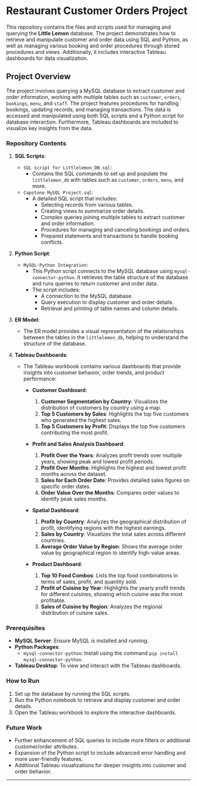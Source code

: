 # Restaurant Customer Orders Project

This repository contains the files and scripts used for managing and querying the **Little Lemon** database. The project demonstrates how to retrieve and manipulate customer and order data using SQL and Python, as well as managing various booking and order procedures through stored procedures and views. Additionally, it includes interactive Tableau dashboards for data visualization.

## Project Overview

The project involves querying a MySQL database to extract customer and order information, working with multiple tables such as `customer`, `orders`, `bookings`, `menu`, and `staff`. The project features procedures for handling bookings, updating records, and managing transactions. The data is accessed and manipulated using both SQL scripts and a Python script for database interaction. Furthermore, Tableau dashboards are included to visualize key insights from the data.

### Repository Contents

1. **SQL Scripts**:
    - `SQL script for Littlelemon_DB.sql`:
      - Contains the SQL commands to set up and populate the `littlelemon_db` with tables such as `customer`, `orders`, `menu`, and more.
    - `Capstone MySQL Project.sql`:
      - A detailed SQL script that includes:
        - Selecting records from various tables.
        - Creating views to summarize order details.
        - Complex queries joining multiple tables to extract customer and order information.
        - Procedures for managing and canceling bookings and orders.
        - Prepared statements and transactions to handle booking conflicts.

2. **Python Script**:
    - `MySQL-Python Integration`:
      - This Python script connects to the MySQL database using `mysql-connector-python`. It retrieves the table structure of the database and runs queries to return customer and order data.
      - The script includes:
        - A connection to the MySQL database.
        - Query execution to display customer and order details.
        - Retrieval and printing of table names and column details.

3. **ER Model**:
    - The ER model provides a visual representation of the relationships between the tables in the `littlelemon_db`, helping to understand the structure of the database.

    
4. **Tableau Dashboards**:
    - The Tableau workbook contains various dashboards that provide insights into customer behavior, order trends, and product performance:
      - **Customer Dashboard**:
        1. **Customer Segmentation by Country**: Visualizes the distribution of customers by country using a map.
        2. **Top 5 Customers by Sales**: Highlights the top five customers who generated the highest sales.
        3. **Top 5 Customers by Profit**: Displays the top five customers contributing the most profit.

      - **Profit and Sales Analysis Dashboard**:
        1. **Profit Over the Years**: Analyzes profit trends over multiple years, showing peak and lowest profit periods.
        2. **Profit Over Months**: Highlights the highest and lowest profit months across the dataset.
        3. **Sales for Each Order Date**: Provides detailed sales figures on specific order dates.
        4. **Order Value Over the Months**: Compares order values to identify peak sales months.

      - **Spatial Dashboard**:
        1. **Profit by Country**: Analyzes the geographical distribution of profit, identifying regions with the highest earnings.
        2. **Sales by Country**: Visualizes the total sales across different countries.
        3. **Average Order Value by Region**: Shows the average order value by geographical region to identify high-value areas.

      - **Product Dashboard**:
        1. **Top 10 Food Combos**: Lists the top food combinations in terms of sales, profit, and quantity sold.
        2. **Profit of Cuisine by Year**: Highlights the yearly profit trends for different cuisines, showing which cuisine was the most profitable.
        3. **Sales of Cuisine by Region**: Analyzes the regional distribution of cuisine sales.



### Prerequisites

- **MySQL Server**: Ensure MySQL is installed and running.
- **Python Packages**:
  - `mysql-connector-python`: Install using the command `pip install mysql-connector-python`.
- **Tableau Desktop**: To view and interact with the Tableau dashboards.

### How to Run

1. Set up the database by running the SQL scripts.
2. Run the Python notebook to retrieve and display customer and order details.
3. Open the Tableau workbook to explore the interactive dashboards.

### Future Work

- Further enhancement of SQL queries to include more filters or additional customer/order attributes.
- Expansion of the Python script to include advanced error handling and more user-friendly features.
- Additional Tableau visualizations for deeper insights into customer and order behavior.

---
